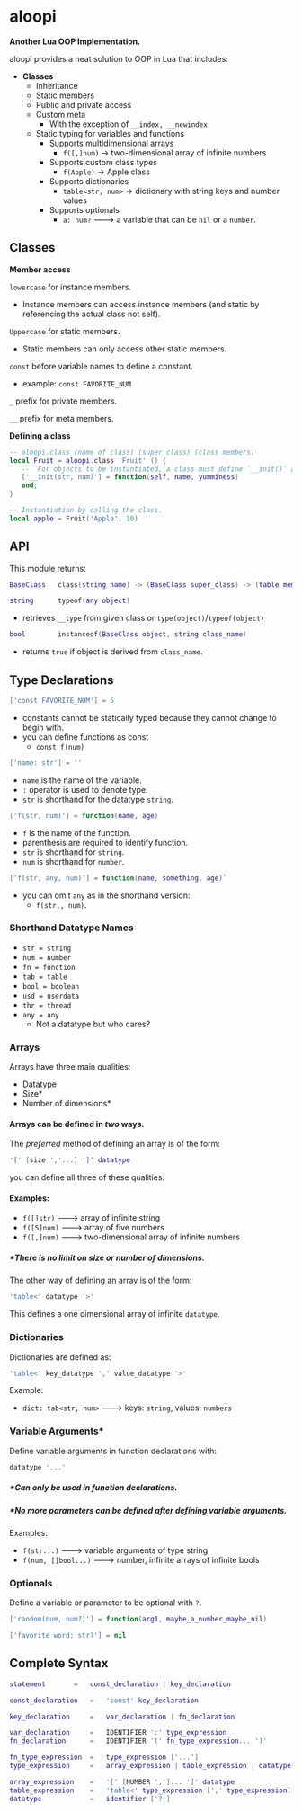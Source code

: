 # aloopi
**Another Lua OOP Implementation.**

aloopi provides a neat solution to OOP in Lua that includes:

+ **Classes**
    + Inheritance
    + Static members
    + Public and private access
    + Custom meta
	    + With the exception of `__index, __newindex`
    + Static typing for variables and functions
	    + Supports multidimensional arrays
            + `f([,]num)` -> two-dimensional array of infinite numbers
        + Supports custom class types
	        + `f(Apple)` -> Apple class
        + Supports dictionaries
            + `table<str, num>` -> dictionary with string keys and number values
        + Supports optionals
	        + `a: num?` ---> a variable that can be `nil` or a `number`.

## Classes
**Member access**

`lowercase` for instance members.
+ Instance members can access instance members (and static by referencing the actual class not self).

`Uppercase` for static members.
+ Static members can only access other static members.

`const` before variable names to define a constant.
+ example: `const FAVORITE_NUM`

 `_` prefix for private members.

 `__` prefix for meta members.
 
 **Defining a class**
 ```lua
-- aloopi.class (name of class) (super class) (class members)
local Fruit = aloopi.class 'Fruit' () {	
	--  For objects to be instantiated, a class must define `__init()` as well.
	['__init(str, num)'] = function(self, name, yumminess)
	end;
}

-- Instantiation by calling the class.
local apple = Fruit('Apple', 10)
 ```

## API
This module returns:
        
```lua
BaseClass   class(string name) -> (BaseClass super_class) -> (table members)
```
```lua
string      typeof(any object)
```
+ retrieves `__type` from given class or `type(object)`/`typeof(object)`

```lua
bool        instanceof(BaseClass object, string class_name)
```
+ returns `true` if object is derived from `class_name`.

## Type Declarations    
```lua
['const FAVORITE_NUM'] = 5
```
+ constants cannot be statically typed because they cannot change to begin with.
+ you can define functions as const
	+ `const f(num)`

```lua
['name: str'] = ''
```
+ `name` is the name of the variable.
+ `:` operator is used to denote type.
+ `str` is shorthand for the datatype `string`.

```lua
['f(str, num)'] = function(name, age)
```
+ `f` is the name of the function.
+ parenthesis are required to identify function.
+ `str` is shorthand for `string`.
+ `num` is shorthand for `number`.  

```lua
['f(str, any, num)'] = function(name, something, age)`
```
+ you can omit `any` as in the shorthand version: 
	+ `f(str,, num)`.

### Shorthand Datatype Names
+ `str = string`
+ `num = number`
+ `fn = function`
+ `tab = table`
+ `bool = boolean`
+ `usd = userdata`
+ `thr = thread`
+ `any = any`
	+ Not a datatype but who cares?

### Arrays
Arrays have three main qualities:
+ Datatype
+ Size*
+ Number of dimensions*

#### Arrays can be defined in *two* ways. 
The *preferred* method of defining an array is of the form:
 ```lua
'[' [size ','...] ']' datatype
```
you can define all three of these qualities.

#### Examples:
+ `f([]str)` ---> array of infinite string
+ `f([5]num)` ---> array of five numbers
+ `f([,]num)` ---> two-dimensional array of infinite numbers

##### *There is no limit on size or number of dimensions.

The other way of defining an array is of the form:
```lua
'table<' datatype '>'
```
This defines a one dimensional array of infinite `datatype`.

### Dictionaries
Dictionaries are defined as:
```lua
'table<' key_datatype ',' value_datatype '>'
```
Example:
+ `dict: tab<str, num>` ---> keys: `string`, values: `numbers`

### Variable Arguments*
Define variable arguments in function declarations with:
```lua
datatype '...'
```
##### *Can only be used in function declarations.
##### *No more parameters can be defined after defining variable arguments.
Examples:
+ `f(str...)` ---> variable arguments of type string
+ `f(num, []bool...)` ---> number, infinite arrays of infinite bools

### Optionals
Define a variable or parameter to be optional with `?`.
```lua
['random(num, num?)'] = function(arg1, maybe_a_number_maybe_nil)

['favorite_word: str?'] = nil
```
## Complete Syntax
```lua
statement	    =	const_declaration | key_declaration

const_declaration   =   'const' key_declaration

key_declaration     =   var_declaration | fn_declaration  

var_declaration     =   IDENTIFIER ':' type_expression
fn_declaration      =   IDENTIFIER '(' fn_type_expression... ')'

fn_type_expression  =   type_expression ['...']
type_expression     =   array_expression | table_expression | datatype

array_expression    =   '[' [NUMBER ',']... ']' datatype
table_expression    =   'table<' type_expression [',' type_expression] '>'
datatype            =   identifier ['?']
  ```
